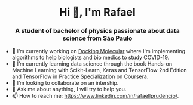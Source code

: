 <h1 align="center">Hi 👋, I'm Rafael</h1>
<h3 align="center">A student of bachelor of physics passionate about data science from São Paulo</h3>


- 🔭 I’m currently working on  [Docking Molecular](https://github.com/rafaelpleite/Docking-Molecular) where I'm implementing algorithms to help biologists and bio medics to study COVID-19.
- 🌱 I’m currently learning data science through the book Hands-on Machine Learning with Scikit-Learn, Keras and TensorFlow 2nd Edition and TensorFlow in Practice Specialization on Coursera.
- 👯 I’m looking to collaborate on an intership.
- 💬 Ask me about anything, I will try to help you.
- 📫 How to reach me: https://www.linkedin.com/in/rafaellprudencio/.

